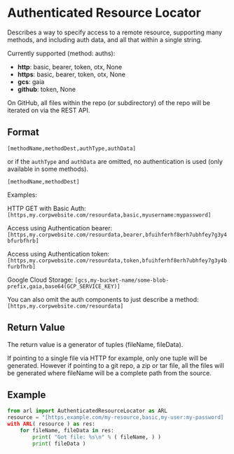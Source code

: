 # Authenticated Resource Locator

Describes a way to specify access to a remote resource, supporting many methods, and including auth data, and all that within a single string.

Currently supported (method: auths):

* **http**: basic, bearer, token, otx, None
* **https**: basic, bearer, token, otx, None
* **gcs**: gaia
* **github**: token, None

On GitHub, all files within the repo (or subdirectory) of the repo will be iterated on via the REST API.

## Format

```
[methodName,methodDest,authType,authData]
```

or if the `authType` and `authData` are omitted, no authentication is used (only available in some methods).

```
[methodName,methodDest]
```

Examples:

HTTP GET with Basic Auth: `[https,my.corpwebsite.com/resourdata,basic,myusername:mypassword]`

Access using Authentication bearer: `[https,my.corpwebsite.com/resourdata,bearer,bfuihferhf8erh7ubhfey7g3y4bfurbfhrb]`

Access using Authentication token: `[https,my.corpwebsite.com/resourdata,token,bfuihferhf8erh7ubhfey7g3y4bfurbfhrb]`

Google Cloud Storage: `[gcs,my-bucket-name/some-blob-prefix,gaia,base64(GCP_SERVICE_KEY)]`

You can also omit the auth components to just describe a method: `[https,my.corpwebsite.com/resourdata]`

## Return Value
The return value is a generator of tuples (fileName, fileData).

If pointing to a single file via HTTP for example, only one tuple will be
generated. However if pointing to a git repo, a zip or tar file, all the
files will be generated where fileName will be a complete path from the
source.

## Example

```python
from arl import AuthenticatedResourceLocator as ARL
resource = "[https,example.com/my-resource,basic,my-user:my-password]
with ARL( resource ) as res:
    for fileName, fileData in res:
        print( "Got file: %s\n" % ( fileName, ) )
        print( fileData )
```